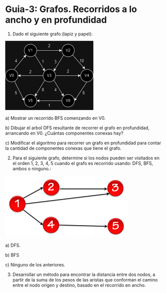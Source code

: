 # Guia-3: Grafos. Recorridos a lo ancho y en profundidad

1. Dado el siguiente grafo (lapiz y papel):

![Grafo 1][def1]

 a) Mostrar un recorrido BFS comenzando en V0.
 
 b) Dibujar el arbol DFS resultante de recorrer el grafo en profundidad, arrancando en V0. ¿Cuántas componentes conexas hay?
 
 c) Modificar el algoritmo para recorrer un grafo en profundidad para contar la cantidad de componentes conexas que tiene el grafo.

2. Para el siguiente grafo, determine si los nodos pueden ser visitados en el orden 1, 2, 3, 4, 5 cuando el grafo es recorrido usando: DFS, BFS, ambos o ninguno.:

![Grafo 2][def2]

 a) DFS.
 
 b) BFS
 
 c) Ninguno de los anteriores.

 3. Desarrollar un método para encontrar la distancia entre dos nodos, a partir de la suma de los pesos de las aristas que conforman el camino entre el nodo origen y destino, basado en el recorrido en ancho.

[def1]: imagenes/Grafo1.png
[def2]: imagenes/Grafo2.png

